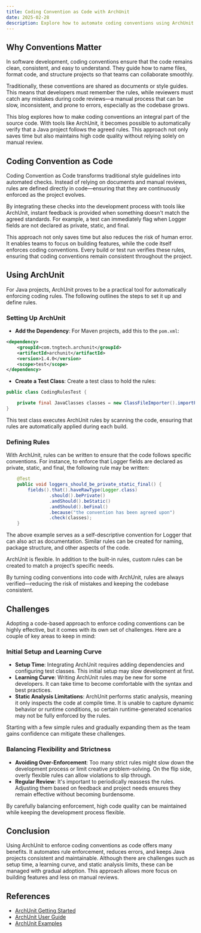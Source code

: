 ```yaml
---
title: Coding Convention as Code with ArchUnit
date: 2025-02-28
description: Explore how to automate coding conventions using ArchUnit in Java projects. This blog explains how to set up ArchUnit, define coding conventions, and overcome common challenges, ensuring a cleaner, more consistent codebase.
---
```

## Why Conventions Matter

In software development, coding conventions ensure that the code remains clean, consistent, and easy to understand. They guide how to name files, format code, and structure projects so that teams can collaborate smoothly.

Traditionally, these conventions are shared as documents or style guides. This means that developers must remember the rules, while reviewers must catch any mistakes during code reviews—a manual process that can be slow, inconsistent, and prone to errors, especially as the codebase grows.

This blog explores how to make coding conventions an integral part of the source code. With tools like ArchUnit, it becomes possible to automatically verify that a Java project follows the agreed rules. This approach not only saves time but also maintains high code quality without relying solely on manual review.

## Coding Convention as Code

Coding Convention as Code transforms traditional style guidelines into automated checks. Instead of relying on documents and manual reviews, rules are defined directly in code—ensuring that they are continuously enforced as the project evolves.

By integrating these checks into the development process with tools like ArchUnit, instant feedback is provided when something doesn't match the agreed standards. For example, a test can immediately flag when Logger fields are not declared as private, static, and final.

This approach not only saves time but also reduces the risk of human error. It enables teams to focus on building features, while the code itself enforces coding conventions. Every build or test run verifies these rules, ensuring that coding conventions remain consistent throughout the project.

## Using ArchUnit

For Java projects, ArchUnit proves to be a practical tool for automatically enforcing coding rules. The following outlines the steps to set it up and define rules.

### Setting Up ArchUnit

* **Add the Dependency**: For Maven projects, add this to the `pom.xml`:

```xml
<dependency>
    <groupId>com.tngtech.archunit</groupId>
    <artifactId>archunit</artifactId>
    <version>1.4.0</version>
    <scope>test</scope>
</dependency>
```

* **Create a Test Class**: Create a test class to hold the rules:
```java
public class CodingRulesTest {

    private final JavaClasses classes = new ClassFileImporter().importPackages("com.myapp");
}
```
This test class executes ArchUnit rules by scanning the code, ensuring that rules are automatically applied during each build.

### Defining Rules

With ArchUnit, rules can be written to ensure that the code follows specific conventions. For instance, to enforce that Logger fields are declared as private, static, and final, the following rule may be written:
```java
    @Test
    public void loggers_should_be_private_static_final() {
        fields().that().haveRawType(Logger.class)
                .should().bePrivate()
                .andShould().beStatic()
                .andShould().beFinal()
                .because("the convention has been agreed upon")
                .check(classes);
    }
```

The above example serves as a self-descriptive convention for Logger that can also act as documentation. Similar rules can be created for naming, package structure, and other aspects of the code.

ArchUnit is flexible. In addition to the built-in rules, custom rules can be created to match a project’s specific needs.

By turning coding conventions into code with ArchUnit, rules are always verified—reducing the risk of mistakes and keeping the codebase consistent.

## Challenges

Adopting a code-based approach to enforce coding conventions can be highly effective, but it comes with its own set of challenges. Here are a couple of key areas to keep in mind:

### Initial Setup and Learning Curve

* **Setup Time**: Integrating ArchUnit requires adding dependencies and configuring test classes. This initial setup may slow development at first.
* **Learning Curve**: Writing ArchUnit rules may be new for some developers. It can take time to become comfortable with the syntax and best practices.
* **Static Analysis Limitations**: ArchUnit performs static analysis, meaning it only inspects the code at compile time. It is unable to capture dynamic behavior or runtime conditions, so certain runtime-generated scenarios may not be fully enforced by the rules.

Starting with a few simple rules and gradually expanding them as the team gains confidence can mitigate these challenges.

### Balancing Flexibility and Strictness

* **Avoiding Over-Enforcement**: Too many strict rules might slow down the development process or limit creative problem-solving. On the flip side, overly flexible rules can allow violations to slip through.
* **Regular Review**: It's important to periodically reassess the rules. Adjusting them based on feedback and project needs ensures they remain effective without becoming burdensome.

By carefully balancing enforcement, high code quality can be maintained while keeping the development process flexible.

## Conclusion

Using ArchUnit to enforce coding conventions as code offers many benefits. It automates rule enforcement, reduces errors, and keeps Java projects consistent and maintainable. Although there are challenges such as setup time, a learning curve, and static analysis limits, these can be managed with gradual adoption. This approach allows more focus on building features and less on manual reviews.

## References

* [ArchUnit Getting Started](https://www.archunit.org/getting-started)
* [ArchUnit User Guide](https://www.archunit.org/userguide/html/000_Index.html)
* [ArchUnit Examples](https://github.com/TNG/ArchUnit-Examples)
